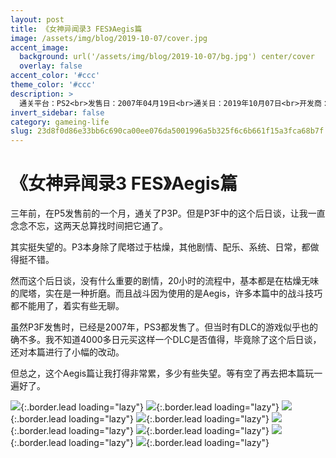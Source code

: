 ```yaml
---
layout: post
title: 《女神异闻录3 FES》Aegis篇
image: /assets/img/blog/2019-10-07/cover.jpg
accent_image: 
  background: url('/assets/img/blog/2019-10-07/bg.jpg') center/cover
  overlay: false
accent_color: '#ccc'
theme_color: '#ccc'
description: >
  通关平台：PS2<br>发售日：2007年04月19日<br>通关日：2019年10月07日<br>开发商：ATLUS<br>发行商：ATLUS<br>个人评分：86
invert_sidebar: false
category: gameing-life
slug: 23d8f0d86e33bb6c690ca00ee076da5001996a5b325f6c6b661f15a3fca68b7f
---
```


# 《女神异闻录3 FES》Aegis篇

三年前，在P5发售前的一个月，通关了P3P。但是P3F中的这个后日谈，让我一直念念不忘，这两天总算找时间把它通了。

其实挺失望的。P3本身除了爬塔过于枯燥，其他剧情、配乐、系统、日常，都做得挺不错。

然而这个后日谈，没有什么重要的剧情，20小时的流程中，基本都是在枯燥无味的爬塔，实在是一种折磨。而且战斗因为使用的是Aegis，许多本篇中的战斗技巧都不能用了，着实有些无聊。

虽然P3F发售时，已经是2007年，PS3都发售了。但当时有DLC的游戏似乎也的确不多。我不知道4000多日元买这样一个DLC是否值得，毕竟除了这个后日谈，还对本篇进行了小幅的改动。

但总之，这个Aegis篇让我打得非常累，多少有些失望。等有空了再去把本篇玩一遍好了。

![](/assets/img/blog/2019-10-07/1.jpg){:.border.lead loading="lazy"}
![](/assets/img/blog/2019-10-07/2.jpg){:.border.lead loading="lazy"}
![](/assets/img/blog/2019-10-07/3.jpg){:.border.lead loading="lazy"}
![](/assets/img/blog/2019-10-07/4.jpg){:.border.lead loading="lazy"}
![](/assets/img/blog/2019-10-07/5.jpg){:.border.lead loading="lazy"}
![](/assets/img/blog/2019-10-07/6.jpg){:.border.lead loading="lazy"}
![](/assets/img/blog/2019-10-07/7.jpg){:.border.lead loading="lazy"}
![](/assets/img/blog/2019-10-07/8.jpg){:.border.lead loading="lazy"}

